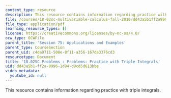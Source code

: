 ```yaml
---
content_type: resource
description: This resource contains information regarding practice with triple integrals.
file: /courses/18-02sc-multivariable-calculus-fall-2010/dd43a5b1ff2a99961d94d9cd5d613bbe_MIT18_02SC_pb_75_quest.pdf
file_type: application/pdf
learning_resource_types: []
license: https://creativecommons.org/licenses/by-nc-sa/4.0/
ocw_type: OCWFile
parent_title: 'Session 75: Applications and Examples'
parent_type: CourseSection
parent_uid: c4da9711-508e-8f11-a356-167da3376cd3
resourcetype: Document
title: '18.02SC Problems : Problems: Practice with Triple Integrals'
uid: dd43a5b1-ff2a-9996-1d94-d9cd5d613bbe
video_metadata:
  youtube_id: null
---
```

This resource contains information regarding practice with triple integrals.